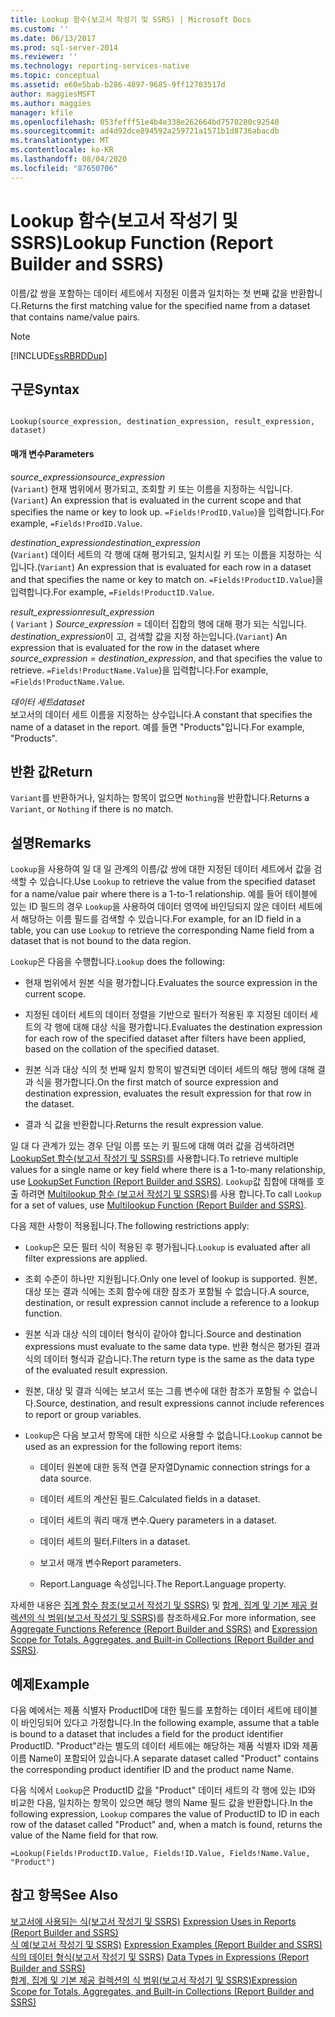 ```yaml
---
title: Lookup 함수(보고서 작성기 및 SSRS) | Microsoft Docs
ms.custom: ''
ms.date: 06/13/2017
ms.prod: sql-server-2014
ms.reviewer: ''
ms.technology: reporting-services-native
ms.topic: conceptual
ms.assetid: e60e5bab-b286-4897-9685-9ff12703517d
author: maggiesMSFT
ms.author: maggies
manager: kfile
ms.openlocfilehash: 053fefff51e4b4e338e262664bd7570280c92540
ms.sourcegitcommit: ad4d92dce894592a259721a1571b1d8736abacdb
ms.translationtype: MT
ms.contentlocale: ko-KR
ms.lasthandoff: 08/04/2020
ms.locfileid: "87650706"
---
```

# <a name="lookup-function-report-builder-and-ssrs"></a><span data-ttu-id="3f090-102">Lookup 함수(보고서 작성기 및 SSRS)</span><span class="sxs-lookup"><span data-stu-id="3f090-102">Lookup Function (Report Builder and SSRS)</span></span>
  <span data-ttu-id="3f090-103">이름/값 쌍을 포함하는 데이터 세트에서 지정된 이름과 일치하는 첫 번째 값을 반환합니다.</span><span class="sxs-lookup"><span data-stu-id="3f090-103">Returns the first matching value for the specified name from a dataset that contains name/value pairs.</span></span>  
  
> [!NOTE]  
>  [!INCLUDE[ssRBRDDup](../../includes/ssrbrddup-md.md)]  
  
## <a name="syntax"></a><span data-ttu-id="3f090-104">구문</span><span class="sxs-lookup"><span data-stu-id="3f090-104">Syntax</span></span>  
  
```  
  
Lookup(source_expression, destination_expression, result_expression, dataset)  
```  
  
#### <a name="parameters"></a><span data-ttu-id="3f090-105">매개 변수</span><span class="sxs-lookup"><span data-stu-id="3f090-105">Parameters</span></span>  
 <span data-ttu-id="3f090-106">*source_expression*</span><span class="sxs-lookup"><span data-stu-id="3f090-106">*source_expression*</span></span>  
 <span data-ttu-id="3f090-107">(`Variant`) 현재 범위에서 평가되고, 조회할 키 또는 이름을 지정하는 식입니다.</span><span class="sxs-lookup"><span data-stu-id="3f090-107">(`Variant`) An expression that is evaluated in the current scope and that specifies the name or key to look up.</span></span> <span data-ttu-id="3f090-108">`=Fields!ProdID.Value`)을 입력합니다.</span><span class="sxs-lookup"><span data-stu-id="3f090-108">For example, `=Fields!ProdID.Value`.</span></span>  
  
 <span data-ttu-id="3f090-109">*destination_expression*</span><span class="sxs-lookup"><span data-stu-id="3f090-109">*destination_expression*</span></span>  
 <span data-ttu-id="3f090-110">(`Variant`) 데이터 세트의 각 행에 대해 평가되고, 일치시킬 키 또는 이름을 지정하는 식입니다.</span><span class="sxs-lookup"><span data-stu-id="3f090-110">(`Variant`) An expression that is evaluated for each row in a dataset and that specifies the name or key to match on.</span></span> <span data-ttu-id="3f090-111">`=Fields!ProductID.Value`)을 입력합니다.</span><span class="sxs-lookup"><span data-stu-id="3f090-111">For example, `=Fields!ProductID.Value`.</span></span>  
  
 <span data-ttu-id="3f090-112">*result_expression*</span><span class="sxs-lookup"><span data-stu-id="3f090-112">*result_expression*</span></span>  
 <span data-ttu-id="3f090-113">( `Variant` ) *Source_expression*  =  데이터 집합의 행에 대해 평가 되는 식입니다. *destination_expression*이 고, 검색할 값을 지정 하는입니다.</span><span class="sxs-lookup"><span data-stu-id="3f090-113">(`Variant`) An expression that is evaluated for the row in the dataset where *source_expression* = *destination_expression*, and that specifies the value to retrieve.</span></span> <span data-ttu-id="3f090-114">`=Fields!ProductName.Value`)을 입력합니다.</span><span class="sxs-lookup"><span data-stu-id="3f090-114">For example, `=Fields!ProductName.Value`.</span></span>  
  
 <span data-ttu-id="3f090-115">*데이터 세트*</span><span class="sxs-lookup"><span data-stu-id="3f090-115">*dataset*</span></span>  
 <span data-ttu-id="3f090-116">보고서의 데이터 세트 이름을 지정하는 상수입니다.</span><span class="sxs-lookup"><span data-stu-id="3f090-116">A constant that specifies the name of a dataset in the report.</span></span> <span data-ttu-id="3f090-117">예를 들면 "Products"입니다.</span><span class="sxs-lookup"><span data-stu-id="3f090-117">For example, "Products".</span></span>  
  
## <a name="return"></a><span data-ttu-id="3f090-118">반환 값</span><span class="sxs-lookup"><span data-stu-id="3f090-118">Return</span></span>  
 <span data-ttu-id="3f090-119">`Variant`를 반환하거나, 일치하는 항목이 없으면 `Nothing`을 반환합니다.</span><span class="sxs-lookup"><span data-stu-id="3f090-119">Returns a `Variant`, or `Nothing` if there is no match.</span></span>  
  
## <a name="remarks"></a><span data-ttu-id="3f090-120">설명</span><span class="sxs-lookup"><span data-stu-id="3f090-120">Remarks</span></span>  
 <span data-ttu-id="3f090-121">`Lookup`을 사용하여 일 대 일 관계의 이름/값 쌍에 대한 지정된 데이터 세트에서 값을 검색할 수 있습니다.</span><span class="sxs-lookup"><span data-stu-id="3f090-121">Use `Lookup` to retrieve the value from the specified dataset for a name/value pair where there is a 1-to-1 relationship.</span></span> <span data-ttu-id="3f090-122">예를 들어 테이블에 있는 ID 필드의 경우 `Lookup`을 사용하여 데이터 영역에 바인딩되지 않은 데이터 세트에서 해당하는 이름 필드를 검색할 수 있습니다.</span><span class="sxs-lookup"><span data-stu-id="3f090-122">For example, for an ID field in a table, you can use `Lookup` to retrieve the corresponding Name field from a dataset that is not bound to the data region.</span></span>  
  
 <span data-ttu-id="3f090-123">`Lookup`은 다음을 수행합니다.</span><span class="sxs-lookup"><span data-stu-id="3f090-123">`Lookup` does the following:</span></span>  
  
-   <span data-ttu-id="3f090-124">현재 범위에서 원본 식을 평가합니다.</span><span class="sxs-lookup"><span data-stu-id="3f090-124">Evaluates the source expression in the current scope.</span></span>  
  
-   <span data-ttu-id="3f090-125">지정된 데이터 세트의 데이터 정렬을 기반으로 필터가 적용된 후 지정된 데이터 세트의 각 행에 대해 대상 식을 평가합니다.</span><span class="sxs-lookup"><span data-stu-id="3f090-125">Evaluates the destination expression for each row of the specified dataset after filters have been applied, based on the collation of the specified dataset.</span></span>  
  
-   <span data-ttu-id="3f090-126">원본 식과 대상 식의 첫 번째 일치 항목이 발견되면 데이터 세트의 해당 행에 대해 결과 식을 평가합니다.</span><span class="sxs-lookup"><span data-stu-id="3f090-126">On the first match of source expression and destination expression, evaluates the result expression for that row in the dataset.</span></span>  
  
-   <span data-ttu-id="3f090-127">결과 식 값을 반환합니다.</span><span class="sxs-lookup"><span data-stu-id="3f090-127">Returns the result expression value.</span></span>  
  
 <span data-ttu-id="3f090-128">일 대 다 관계가 있는 경우 단일 이름 또는 키 필드에 대해 여러 값을 검색하려면 [LookupSet 함수&#40;보고서 작성기 및 SSRS&#41;](report-builder-functions-lookupset-function.md)를 사용합니다.</span><span class="sxs-lookup"><span data-stu-id="3f090-128">To retrieve multiple values for a single name or key field where there is a 1-to-many relationship, use [LookupSet Function &#40;Report Builder and SSRS&#41;](report-builder-functions-lookupset-function.md).</span></span> <span data-ttu-id="3f090-129">`Lookup`값 집합에 대해를 호출 하려면 [Multilookup 함수 &#40;보고서 작성기 및 SSRS&#41;](report-builder-functions-lookup-function.md)를 사용 합니다.</span><span class="sxs-lookup"><span data-stu-id="3f090-129">To call `Lookup` for a set of values, use [Multilookup Function &#40;Report Builder and SSRS&#41;](report-builder-functions-lookup-function.md).</span></span>  
  
 <span data-ttu-id="3f090-130">다음 제한 사항이 적용됩니다.</span><span class="sxs-lookup"><span data-stu-id="3f090-130">The following restrictions apply:</span></span>  
  
-   <span data-ttu-id="3f090-131">`Lookup`은 모든 필터 식이 적용된 후 평가됩니다.</span><span class="sxs-lookup"><span data-stu-id="3f090-131">`Lookup` is evaluated after all filter expressions are applied.</span></span>  
  
-   <span data-ttu-id="3f090-132">조회 수준이 하나만 지원됩니다.</span><span class="sxs-lookup"><span data-stu-id="3f090-132">Only one level of lookup is supported.</span></span> <span data-ttu-id="3f090-133">원본, 대상 또는 결과 식에는 조회 함수에 대한 참조가 포함될 수 없습니다.</span><span class="sxs-lookup"><span data-stu-id="3f090-133">A source, destination, or result expression cannot include a reference to a lookup function.</span></span>  
  
-   <span data-ttu-id="3f090-134">원본 식과 대상 식의 데이터 형식이 같아야 합니다.</span><span class="sxs-lookup"><span data-stu-id="3f090-134">Source and destination expressions must evaluate to the same data type.</span></span> <span data-ttu-id="3f090-135">반환 형식은 평가된 결과 식의 데이터 형식과 같습니다.</span><span class="sxs-lookup"><span data-stu-id="3f090-135">The return type is the same as the data type of the evaluated result expression.</span></span>  
  
-   <span data-ttu-id="3f090-136">원본, 대상 및 결과 식에는 보고서 또는 그룹 변수에 대한 참조가 포함될 수 없습니다.</span><span class="sxs-lookup"><span data-stu-id="3f090-136">Source, destination, and result expressions cannot include references to report or group variables.</span></span>  
  
-   <span data-ttu-id="3f090-137">`Lookup`은 다음 보고서 항목에 대한 식으로 사용할 수 없습니다.</span><span class="sxs-lookup"><span data-stu-id="3f090-137">`Lookup` cannot be used as an expression for the following report items:</span></span>  
  
    -   <span data-ttu-id="3f090-138">데이터 원본에 대한 동적 연결 문자열</span><span class="sxs-lookup"><span data-stu-id="3f090-138">Dynamic connection strings for a data source.</span></span>  
  
    -   <span data-ttu-id="3f090-139">데이터 세트의 계산된 필드.</span><span class="sxs-lookup"><span data-stu-id="3f090-139">Calculated fields in a dataset.</span></span>  
  
    -   <span data-ttu-id="3f090-140">데이터 세트의 쿼리 매개 변수.</span><span class="sxs-lookup"><span data-stu-id="3f090-140">Query parameters in a dataset.</span></span>  
  
    -   <span data-ttu-id="3f090-141">데이터 세트의 필터.</span><span class="sxs-lookup"><span data-stu-id="3f090-141">Filters in a dataset.</span></span>  
  
    -   <span data-ttu-id="3f090-142">보고서 매개 변수</span><span class="sxs-lookup"><span data-stu-id="3f090-142">Report parameters.</span></span>  
  
    -   <span data-ttu-id="3f090-143">Report.Language 속성입니다.</span><span class="sxs-lookup"><span data-stu-id="3f090-143">The Report.Language property.</span></span>  
  
 <span data-ttu-id="3f090-144">자세한 내용은 [집계 함수 참조&#40;보고서 작성기 및 SSRS&#41;](report-builder-functions-aggregate-functions-reference.md) 및 [합계, 집계 및 기본 제공 컬렉션의 식 범위&#40;보고서 작성기 및 SSRS&#41;](expression-scope-for-totals-aggregates-and-built-in-collections.md)를 참조하세요.</span><span class="sxs-lookup"><span data-stu-id="3f090-144">For more information, see [Aggregate Functions Reference &#40;Report Builder and SSRS&#41;](report-builder-functions-aggregate-functions-reference.md) and [Expression Scope for Totals, Aggregates, and Built-in Collections &#40;Report Builder and SSRS&#41;](expression-scope-for-totals-aggregates-and-built-in-collections.md).</span></span>  
  
## <a name="example"></a><span data-ttu-id="3f090-145">예제</span><span class="sxs-lookup"><span data-stu-id="3f090-145">Example</span></span>  
 <span data-ttu-id="3f090-146">다음 예에서는 제품 식별자 ProductID에 대한 필드를 포함하는 데이터 세트에 테이블이 바인딩되어 있다고 가정합니다.</span><span class="sxs-lookup"><span data-stu-id="3f090-146">In the following example, assume that a table is bound to a dataset that includes a field for the product identifier ProductID.</span></span> <span data-ttu-id="3f090-147">"Product"라는 별도의 데이터 세트에는 해당하는 제품 식별자 ID와 제품 이름 Name이 포함되어 있습니다.</span><span class="sxs-lookup"><span data-stu-id="3f090-147">A separate dataset called "Product" contains the corresponding product identifier ID and the product name Name.</span></span>  
  
 <span data-ttu-id="3f090-148">다음 식에서 `Lookup`은 ProductID 값을 &quot;Product&quot; 데이터 세트의 각 행에 있는 ID와 비교한 다음, 일치하는 항목이 있으면 해당 행의 Name 필드 값을 반환합니다.</span><span class="sxs-lookup"><span data-stu-id="3f090-148">In the following expression, `Lookup` compares the value of ProductID to ID in each row of the dataset called "Product" and, when a match is found, returns the value of the Name field for that row.</span></span>  
  
```  
=Lookup(Fields!ProductID.Value, Fields!ID.Value, Fields!Name.Value, "Product")  
```  
  
## <a name="see-also"></a><span data-ttu-id="3f090-149">참고 항목</span><span class="sxs-lookup"><span data-stu-id="3f090-149">See Also</span></span>  
 <span data-ttu-id="3f090-150">[보고서에 사용되는 식&#40;보고서 작성기 및 SSRS&#41;](expression-uses-in-reports-report-builder-and-ssrs.md) </span><span class="sxs-lookup"><span data-stu-id="3f090-150">[Expression Uses in Reports &#40;Report Builder and SSRS&#41;](expression-uses-in-reports-report-builder-and-ssrs.md) </span></span>  
 <span data-ttu-id="3f090-151">[식 예&#40;보고서 작성기 및 SSRS&#41;](expression-examples-report-builder-and-ssrs.md) </span><span class="sxs-lookup"><span data-stu-id="3f090-151">[Expression Examples &#40;Report Builder and SSRS&#41;](expression-examples-report-builder-and-ssrs.md) </span></span>  
 <span data-ttu-id="3f090-152">[식의 데이터 형식&#40;보고서 작성기 및 SSRS&#41;](expressions-report-builder-and-ssrs.md) </span><span class="sxs-lookup"><span data-stu-id="3f090-152">[Data Types in Expressions &#40;Report Builder and SSRS&#41;](expressions-report-builder-and-ssrs.md) </span></span>  
 [<span data-ttu-id="3f090-153">합계, 집계 및 기본 제공 컬렉션의 식 범위&#40;보고서 작성기 및 SSRS&#41;</span><span class="sxs-lookup"><span data-stu-id="3f090-153">Expression Scope for Totals, Aggregates, and Built-in Collections &#40;Report Builder and SSRS&#41;</span></span>](expression-scope-for-totals-aggregates-and-built-in-collections.md)  
  
  
